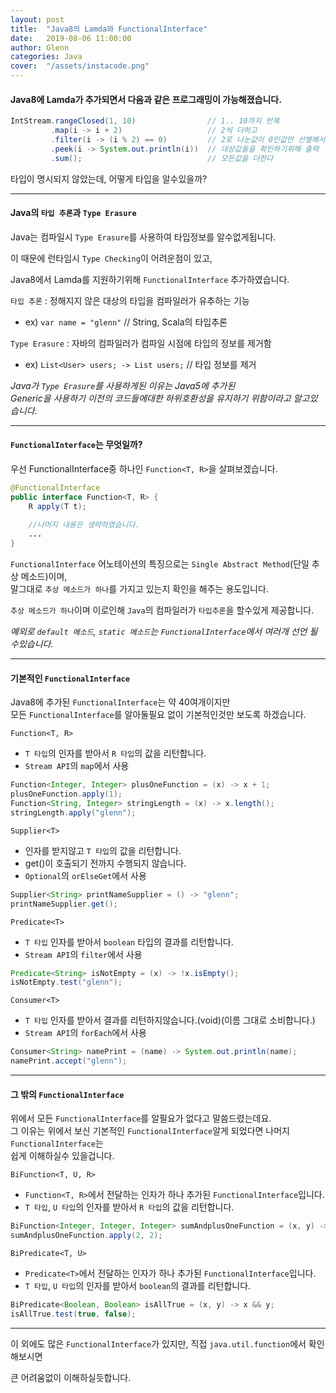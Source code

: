 ```yaml
---
layout: post
title:  "Java8의 Lamda와 FunctionalInterface"
date:   2019-08-06 11:00:00
author: Glenn
categories: Java
cover:  "/assets/instacode.png"
---
```


#### Java8에 Lamda가 추가되면서 다음과 같은 프로그래밍이 가능해졌습니다.

```java
IntStream.rangeClosed(1, 10)                // 1.. 10까지 반복
         .map(i -> i + 2)                   // 2씩 더하고
         .filter(i -> (i % 2) == 0)         // 2로 나눈값이 0인값만 선별해서
         .peek(i -> System.out.println(i))  // 대상값들을 확인하기위해 출력
         .sum();                            // 모든값을 더한다
```

타입이 명시되지 않았는데, 어떻게 타입을 알수있을까?

---

#### Java의 `타입 추론`과 `Type Erasure`

Java는 컴파일시 `Type Erasure`를 사용하여 타입정보를 알수없게됩니다.

이 때문에 런타임시 `Type Checking`이 어려운점이 있고, 

Java8에서 Lamda를 지원하기위해 `FunctionalInterface` 추가하였습니다.

`타입 추론` : 정해지지 않은 대상의 타입을 컴파일러가 유추하는 기능
 - ex) `var name = "glenn"` // String, Scala의 타입추론
 
`Type Erasure` : 자바의 컴파일러가 컴파일 시점에 타입의 정보를 제거함
 - ex) `List<User> users; -> List users;` // 타입 정보를 제거

  
*Java가 `Type Erasure`를 사용하게된 이유는 Java5에 추가된*  
*Generic을 사용하기 이전의 코드들에대한 하위호환성을 유지하기 위함이라고 알고있습니다.*

---

#### `FunctionalInterface`는 무엇일까?

우선 FunctionalInterface중 하나인 `Function<T, R>`을 살펴보겠습니다.

```java
@FunctionalInterface
public interface Function<T, R> {
    R apply(T t);
    
    //나머지 내용은 생략하였습니다.
    ...
}
```

`FunctionalInterface` 어노테이션의 특징으로는 `Single Abstract Method`(단일 추상 메소드)이며,  
말그대로 `추상 메소드가 하나`를 가지고 있는지 확인을 해주는 용도입니다.

`추상 메소드가 하나`이며 이로인해 `Java`의 컴파일러가 `타입추론`을 할수있게 제공합니다.

*예외로 `default 메소드`, `static 메소드`는 `FunctionalInterface`에서 여러개 선언 될수있습니다.*

---

#### 기본적인 `FunctionalInterface`

Java8에 추가된 `FunctionalInterface`는 약 40여개이지만  
모든 `FunctionalInterface`를 알아둘필요 없이 기본적인것만 보도록 하겠습니다.

`Function<T, R>`
 - `T 타입`의 인자를 받아서 `R 타입`의 값을 리턴합니다.
 - `Stream API`의 `map`에서 사용
 ```java
Function<Integer, Integer> plusOneFunction = (x) -> x + 1;
plusOneFunction.apply(1);
Function<String, Integer> stringLength = (x) -> x.length();
stringLength.apply("glenn");
```
 
`Supplier<T>`
 - 인자를 받지않고 `T 타입`의 값을 리턴합니다.
 - get()이 호출되기 전까지 수행되지 않습니다.
 - `Optional`의 `orElseGet`에서 사용
 ```java
 Supplier<String> printNameSupplier = () -> "glenn";
 printNameSupplier.get();
 ```
 
`Predicate<T>`
 - `T 타입` 인자를 받아서 `boolean` 타입의 결과를 리턴합니다.
 - `Stream API`의 `filter`에서 사용
 ```java
 Predicate<String> isNotEmpty = (x) -> !x.isEmpty();
 isNotEmpty.test("glenn");
 ```
 
`Consumer<T>`
 - `T 타입` 인자를 받아서 결과를 리턴하지않습니다.(void)(이름 그대로 소비합니다.)
 - `Stream API`의 `forEach`에서 사용
 ```java
 Consumer<String> namePrint = (name) -> System.out.println(name);
 namePrint.accept("glenn");
 ```

---

#### 그 밖의 `FunctionalInterface`

위에서 모든 `FunctionalInterface`를 알필요가 없다고 말씀드렸는데요.  
그 이유는 위에서 보신 기본적인 `FunctionalInterface`알게 되었다면 나머지 `FunctionalInterface`는  
쉽게 이해하실수 있을겁니다.

`BiFunction<T, U, R>`
 - `Function<T, R>`에서 전달하는 인자가 하나 추가된 `FunctionalInterface`입니다.
 - `T 타입`, `U 타입`의 인자를 받아서 `R 타입`의 값을 리턴합니다.
 
```java
BiFunction<Integer, Integer, Integer> sumAndplusOneFunction = (x, y) -> x + y + 1;
sumAndplusOneFunction.apply(2, 2);
```

`BiPredicate<T, U>`
 - `Predicate<T>`에서 전달하는 인자가 하나 추가된 `FunctionalInterface`입니다.
 - `T 타입`, `U 타입`의 인자를 받아서 `boolean`의 결과를 리턴합니다.
```java
BiPredicate<Boolean, Boolean> isAllTrue = (x, y) -> x && y;
isAllTrue.test(true, false);
```
---

이 외에도 많은 `FunctionalInterface`가 있지만, 직접 `java.util.function`에서 확인해보시면

큰 어려움없이 이해하실듯합니다.
